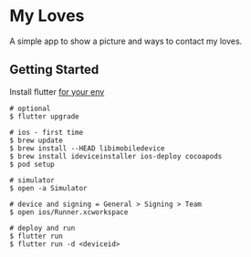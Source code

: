 # My Loves 

A simple app to show a picture and ways to contact my loves.

## Getting Started

Install flutter [for your env](https://flutter.io/get-started/install)
```(sh)
# optional
$ flutter upgrade

# ios - first time
$ brew update
$ brew install --HEAD libimobiledevice
$ brew install ideviceinstaller ios-deploy cocoapods
$ pod setup

# simulator
$ open -a Simulator

# device and signing = General > Signing > Team
$ open ios/Runner.xcworkspace

# deploy and run
$ flutter run
$ flutter run -d <deviceid>
```